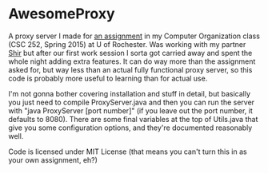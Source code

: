 # AwesomeProxy
A proxy server I made for [an assignment](http://www.cs.rochester.edu/~kshen/csc252-spring2015/assignments/assignment5.html) in my Computer Organization class (CSC 252, Spring 2015) at U of Rochester. Was working with my partner [Shir](//github.com/ShirMaimon) but after our first work session I sorta got carried away and spent the whole night adding extra features. It can do way more than the assignment asked for, but way less than an actual fully functional proxy server, so this code is probably more useful to learning than for actual use.

I'm not gonna bother covering installation and stuff in detail, but basically you just need to compile ProxyServer.java and then you can run the server with "java ProxyServer [port number]" (if you leave out the port number, it defaults to 8080). There are some final variables at the top of Utils.java that give you some configuration options, and they're documented reasonably well.

Code is licensed under MIT License (that means you can't turn this in as your own assignment, eh?)
